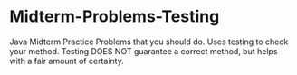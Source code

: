 # Midterm-Problems-Testing
Java Midterm Practice Problems that you should do. Uses testing to check your method. Testing DOES NOT guarantee a correct method, but helps with a fair amount of certainty.
